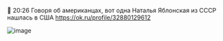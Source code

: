 🔸 20:26 Говоря об американцах, вот одна Наталья Яблонская из СССР нашлась в США https://ok.ru/profile/32880129612

![image](https://github.com/user-attachments/assets/edade7f4-93db-4933-a4d7-78b1abe468b3)
